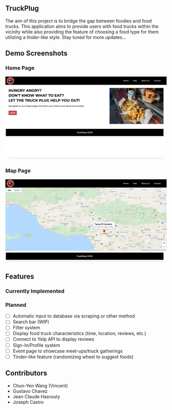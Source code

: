 ## TruckPlug
The aim of this project is to bridge the gap between foodies and food trucks. This application aims to provide users with food trucks within the vicinity while also providing the feature of choosing a food type for them utilizing a tinder-like style. Stay tuned for more updates...

## Demo Screenshots 

### Home Page
![Image of Home Page](https://github.com/JCHasrouty/TruckPlug/blob/master/images/TruckPlug_Home_Page.png)

### Map Page
![Image of Map Page](https://github.com/JCHasrouty/TruckPlug/blob/master/images/TruckPlug_Map_Page.png)

## Features

### Currently Implemented

### Planned
- [ ] Automatic input to database via scraping or other method
- [ ] Search bar (WIP)
- [ ] Filter system
- [ ] Display food truck characteristics (time, location, reviews, etc.)
- [ ] Connect to Yelp API to display reviews
- [ ] Sign-In/Profile system
- [ ] Event page to showcase meet-ups/truck gatherings
- [ ] Tinder-like feature (randomizing wheel to suggest foods)

## Contributors

* Chun-Yen Wang (Vincent)
* Gustavo Chavez
* Jean Claude Hasrouty
* Joseph Castro
